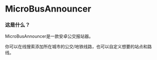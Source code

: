 # MicroBusAnnouncer
### 这是什么？

MicroBusAnnouncer是一款安卓公交报站器。

你可以在线搜索添加所在城市的公交/地铁线路，也可以自定义想要的站点和路线。


